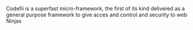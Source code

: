 Codefii is a superfast micro-framework, the first of its
  kind delivered as a general purpose framework to give acces and control and security to web Ninjas
